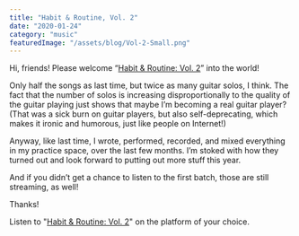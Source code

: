 ```yaml
---
title: "Habit & Routine, Vol. 2"
date: "2020-01-24"
category: "music"
featuredImage: "/assets/blog/Vol-2-Small.png"
---
```


Hi, friends! Please welcome “[Habit & Routine: Vol. 2](https://artist.landr.com/music/628810988617)” into the world!

Only half the songs as last time, but twice as many guitar solos, I think. The fact that the number of solos is increasing disproportionally to the quality of the guitar playing just shows that maybe I’m becoming a real guitar player? (That was a sick burn on guitar players, but also self-deprecating, which makes it ironic and humorous, just like people on Internet!)

Anyway, like last time, I wrote, performed, recorded, and mixed everything in my practice space, over the last few months. I’m stoked with how they turned out and look forward to putting out more stuff this year.

And if you didn’t get a chance to listen to the first batch, those are still streaming, as well!

Thanks!

Listen to "[Habit & Routine: Vol. 2](https://artist.landr.com/music/628810988617)" on the platform of your choice.
